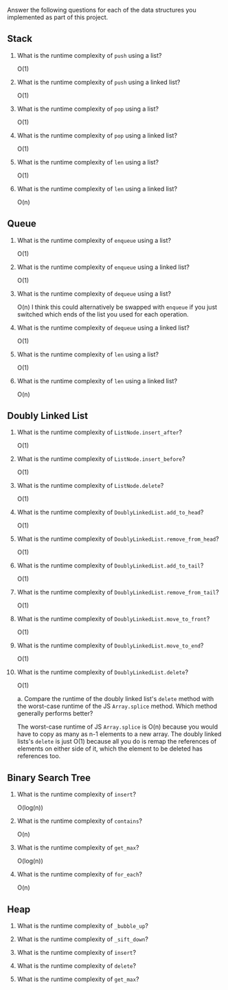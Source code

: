 Answer the following questions for each of the data structures you implemented as part of this project.


## Stack

1. What is the runtime complexity of `push` using a list?

    O(1)

2. What is the runtime complexity of `push` using a linked list?

    O(1)

3. What is the runtime complexity of `pop` using a list?

    O(1)

4. What is the runtime complexity of `pop` using a linked list?

    O(1)

5. What is the runtime complexity of `len` using a list?

    O(1)

6. What is the runtime complexity of `len` using a linked list?

    O(n)


## Queue

1. What is the runtime complexity of `enqueue` using a list?

    O(1)

2. What is the runtime complexity of `enqueue` using a linked list?

    O(1)

3. What is the runtime complexity of `dequeue` using a list?

    O(n)
    I think this could alternatively be swapped with `enqueue` if you just
    switched which ends of the list you used for each operation.

4. What is the runtime complexity of `dequeue` using a linked list?

    O(1)

5. What is the runtime complexity of `len` using a list?

    O(1)

6. What is the runtime complexity of `len` using a linked list?

    O(n)


## Doubly Linked List

1. What is the runtime complexity of `ListNode.insert_after`?

    O(1)

2. What is the runtime complexity of `ListNode.insert_before`?

    O(1)

3. What is the runtime complexity of `ListNode.delete`?

    O(1)

4. What is the runtime complexity of `DoublyLinkedList.add_to_head`?

    O(1)

5. What is the runtime complexity of `DoublyLinkedList.remove_from_head`?

    O(1)

6. What is the runtime complexity of `DoublyLinkedList.add_to_tail`?

    O(1)

7. What is the runtime complexity of `DoublyLinkedList.remove_from_tail`?

    O(1)

8. What is the runtime complexity of `DoublyLinkedList.move_to_front`?

    O(1)

9. What is the runtime complexity of `DoublyLinkedList.move_to_end`?

    O(1)

10. What is the runtime complexity of `DoublyLinkedList.delete`?

    O(1)

    a. Compare the runtime of the doubly linked list's `delete` method with the worst-case runtime of the JS `Array.splice` method. Which method generally performs better?

    The worst-case runtime of JS `Array.splice` is O(n) because you would have
    to copy as many as n-1 elements to a new array. The doubly linked lists's
    `delete` is just O(1) because all you do is remap the references of
    elements on either side of it, which the element to be deleted has
    references too.


## Binary Search Tree

1. What is the runtime complexity of `insert`? 

    O(log(n))

2. What is the runtime complexity of `contains`?

    O(n)

3. What is the runtime complexity of `get_max`? 

    O(log(n))

4. What is the runtime complexity of `for_each`?

    O(n)


## Heap

1. What is the runtime complexity of `_bubble_up`?

2. What is the runtime complexity of `_sift_down`?

3. What is the runtime complexity of `insert`?

4. What is the runtime complexity of `delete`?

5. What is the runtime complexity of `get_max`?

